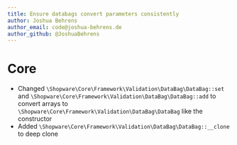 ```yaml
---
title: Ensure databags convert parameters consistently
author: Joshua Behrens
author_email: code@joshua-behrens.de
author_github: @JoshuaBehrens
---
```

# Core
* Changed `\Shopware\Core\Framework\Validation\DataBag\DataBag::set` and `\Shopware\Core\Framework\Validation\DataBag\DataBag::add` to convert arrays to `\Shopware\Core\Framework\Validation\DataBag\DataBag` like the constructor
* Added `\Shopware\Core\Framework\Validation\DataBag\DataBag::__clone` to deep clone
